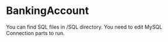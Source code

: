 # BankingAccount
You can find SQL files in /SQL directory.
You need to edit MySQL Connection parts to run.
